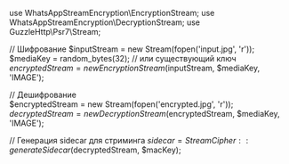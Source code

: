 use WhatsAppStreamEncryption\EncryptionStream;
use WhatsAppStreamEncryption\DecryptionStream;
use GuzzleHttp\Psr7\Stream;

// Шифрование
$inputStream = new Stream(fopen('input.jpg', 'r'));
$mediaKey = random_bytes(32); // или существующий ключ
$encryptedStream = new EncryptionStream($inputStream, $mediaKey, 'IMAGE');

// Дешифрование  
$encryptedStream = new Stream(fopen('encrypted.jpg', 'r'));
$decryptedStream = new DecryptionStream($encryptedStream, $mediaKey, 'IMAGE');

// Генерация sidecar для стриминга
$sidecar = StreamCipher::generateSidecar($decryptedStream, $macKey);